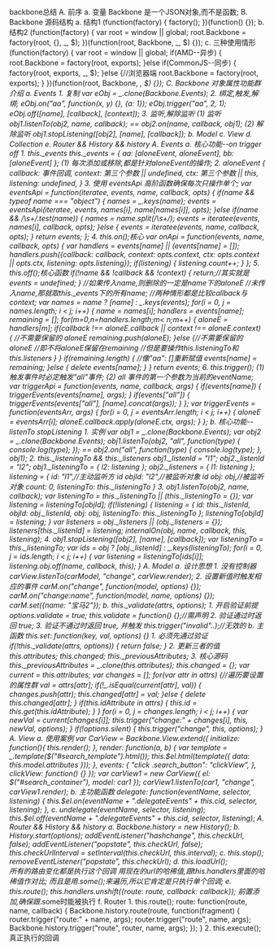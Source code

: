 backbone总结
A.  前序
	a.  变量 Backbone 是一个JSON对象,而不是函数;
B.  Backbone 源码结构
	a.  结构1
		(function(factory) {
			factory();
		})(function() {});
	b.  结构2
		(function(factory) {
			var root = window || global;
			root.Backbone = factory(root, {}, _, $);
		})(function(root, Backbone, _, $) {});
	c.  三种使用情形
		(function(factory) {
			var root = window || global;
			if(AMD--异步) {
				root.Backbone = factory(root, exports);
			}else if(CommonJS--同步) {
				factory(root, exports, _, $);
			}else {//浏览器端
				root.Backbone = factory(root, exports);
			}
		})(function(root, Backbone, _, $) {});
C.  Backbone 对象属性功能群介绍
	a.  Events
		1.  复制
			var eObj = _.clone(Backbone.Events);  
		2.  绑定,触发,解绑;
			eObj.on("aa", function(x, y) {}, {a: 1});
			eObj.trigger("aa", 2, 1);
			eObj.off([name], [callback], [context]);
		3.  监听,解除监听
			(1) 监听
				obj1.listenTo(obj2, name, callback);
				== obj2.on(name, callback, obj1);
			(2) 解除监听
				obj1.stopListening([obj2], [name], [callback]);
	b.  Model
	c.  View
	d.  Collection
	e.  Router && History && history
A.  Events
	a.  核心功能--on trigger off
		1.  this._events
			this._events = {
				aa: [aloneEvent, aloneEvent],
				bb: [aloneEvent]
			};
			(1) 每次添加或移除,都是针对aloneEvent的操作;
		2.  aloneEvent
			{
				callback: 事件回调,
				context: 第三个参数 || undefined,
				ctx: 第三个参数 || this,
				listening: undefined,
			}
		3.  使用 eventsApi 高阶函数确保每次只操作单个;
			var eventsApi = function(iteratee, events, name, callback, opts) {
				if(name && typeof name === "object") {
					names = _.keys(name);
					events = eventsApi(iteratee, events, names[i], name[names[i]], opts);
				}else if(name && /\s+/.test(name)) {
					names = name.split(/\s+/);
					events = iteratee(events, names[i], callback, opts); 
				}else {
					events = iteratee(events, name, callback, opts); 
				}
				return events;
			};
		4.  this.on();核心
			var onApi = function(events, name, callback, opts) {
				var handlers = events[name] || (events[name] = []);
				handlers.push({callback: callback, context: opts.context, ctx: opts.context || opts.ctx, listening: opts.listening});
				if(listening) {
                    listening.count++;
                }
			};
		5.  this.off();核心函数
			if(!name && !callback && !context) {
				return;//其实就是 events = undefined;
			}
			//如果传入name,则删除的一定是name下的aloneE
			//未传入name,那就取this._events下的所有name;
			//两种情形都是比较callback与context;
			var names = name ? [name] : _.keys(events);
			for(i = 0, j = names.length; i < j; i++) {
				name = names[i];
                handlers = events[name];
                remaining = [];
                for(m=0,n=handlers.length;m< n;m++) {
                	aloneE = handlers[m];
                	if(callback !== aloneE.callback ||
                        context !== aloneE.context) {
                        //不需要保留的 aloneE
                        remaining.push(aloneE);
                    }else {//不需要保留的 aloneE
                    	//即不将aloneE保留在remaining
                    	//但是要操作this.listeningTo和this.listeners
                    }
                }
                if(remaining.length) {
                	//像"aa": []重新赋值
                    events[name] = remaining;
                }else {
                    delete events[name];
                }
			}
			return events;
		6.  this.trigger();
			(1) 触发事件时必定触发"all"事件;
			(2) all 事件的第一个参数为当前的eventName;
			var triggerApi = function(events, name, callback, args) {
				if(events[name]) {
                    triggerEvents(events[name], args);
                }
                if(events["all"]) {
                    triggerEvents(events["all"], [name].concat(args));    
                }
			};
			var triggerEvents = function(eventsArr, args) {
				for(i = 0, j = eventsArr.length; i < j; i++) {
                    aloneE = eventsArr[i];
                    aloneE.callback.apply(aloneE.ctx, args);
                }   
			};
	b.  核心功能--listenTo stopListening
		1.  实例
			var obj1 = _.clone(Backbone.Events);
			var obj2 = _.clone(Backbone.Events);
			obj1.listenTo(obj2, "all", function(type) {
				console.log(type);
			});
			==
			obj2.on("all", function(type) {
				console.log(type);
			}, obj1);
		2.  this._listeningTo && this._listeners
			obj1._listenId = "l1";
			obj2._listenId = "l2";
			obj1._listeningTo = {
				l2: listening
			};
			obj2._listeners = {
				l1: listening
			};
			listening = {
				id: "l1",//主动监听方 id
				objId: "l2",//被监听对象 id
				obj: obj,//被监听对象
				count: 0,
				listeningTo: this._listeningTo
			}
		3.  obj1.listenTo(obj2, name, callback);
			var listeningTo = this._listeningTo || (this._listeningTo = {});
			var listening = listeningTo[objId];
			if(!listening) {
				listening = {
					id: this._listenId,
					objId: obj._listenId,
					obj: obj,
					listeningTo: this._listeningTo
				};
				listeningTo[objId] = listening;
			}
			var listeners = obj._listeners || (obj._listeners = {});
			listeners[this._listenId] = listening;
			internalOn(obj, name, callback, this, listening);
		4.  obj1.stopListening([obj2], [name], [callback]);
			var listeningTo = this._listeningTo;
			var ids = obj ? [obj._listenId] : _.keys(listeningTo);
			for(i = 0, j = ids.length; i < j; i++) {
                var listening = listeningTo[ids[i]];
                listening.obj.off(name, callback, this);
            }
A.  Model
	a.  设计思想
		1.  没有控制器
			carView.listenTo(carModel, "change", carView.render);
		2.  设置新值时触发相应的事件
			carM.on("change", function(model, options) {});
			carM.on("change:name", function(model, name, options) {});
			carM.set({name: "宝马2"});
	b.  this._validate(attrs, options);
		1.  开启验证前提
			options.validate = true;
			this.validate = function() {};//需声明
		2.  验证通过时返回 true;
		3.  验证不通过时返回 true,
			并触发 this.trigger("invalid"..);//无效的
	b.  主函数 this.set: function(key, val, options) {}
		1.  必须先通过验证
			if(!this._validate(attrs, options)) {
                return false;
            }
        2.  更新三者的值
        	this.attributes;
        	this.changed;
        	this._previousAttributes;
        3.  核心源码
        	this._previousAttributes = _.clone(this.attributes);
        	this.changed = {};
        	var current = this.attributes;
        	var changes = [];
        	for(var attr in attrs) {//遍历要设置的属性群
        		val = attrs[attr];
        		if(!_.isEqual(current[attr], val)) {
                    changes.push(attr);
                    this.changed[attr] = val;
                }else {
					delete this.changed[attr];
            	}
            	if(this.idAttribute in attrs) {
                    this.id = this.get(this.idAttribute);
                }
        	}
        	for(i = 0, j = changes.length; i < j; i++) {
        		var newVal = current[changes[i]];
                this.trigger("change:" + changes[i], this, newVal, options);
            }   
            if(!options.silent) {
                this.trigger("change", this, options);
            }
A.  View
	a.  使用案例
		var CarView = Backbone.View.extend({
			initialize: function(){
				this.render();
			},
			render: function(a, b) {
			    var template = _.template($("#search_template").html());
			    this.$el.html(template({
			    	data: this.model.attributes
			    }));
			},
			events: {
				"click .search_button": "clickView",
			},
			clickView: function() {}
		});
		var carView1 = new CarView({
			el: $("#search_container"),
			model: car1
		});
		carView1.listenTo(car1, "change", carView1.render);
	b.  主功能函数 
		delegate: function(eventName, selector, listening) {
            this.$el.on(eventName + ".delegateEvents" + this.cid, selector, listening);
        },
    c.  undelegate(eventName, selector, listening);
        this.$el.off(eventName + ".delegateEvents" + this.cid, selector, listening);
A.  Router && History && history
	a.  Backbone.history = new History();
	b.  History.start(options);
		addEventListener("hashchange", this.checkUrl, false);
		addEventListener("popstate", this.checkUrl, false);
		this._checkUrlInterval = setInterval(this.checkUrl, this.interval);
	c.  this.stop();
		removeEventListener("popstate", this.checkUrl);
	d.  this.loadUrl();  
		所有的路由变化都是执行这个回调
		用现在的url的哈稀值,跟this.handlers里面的哈稀值作对比;
		而且是用_.some();来遍历,所以它肯定是只执行单个回调;
	e.  this.route();
		this.handlers.unshift({route: route, callback: callback});
		前置添加,确保跟_.some时能被执行
	f.  Router
		1. this.route();
		route: function(route, name, callback) {
			Backbone.history.route(route, function(fragment) {
				router.trigger("route:" + name, args);
                router.trigger("route", name, args);
                Backbone.history.trigger("route", router, name, args);
			});
		}
		2.  this.execute();  真正执行的回调
